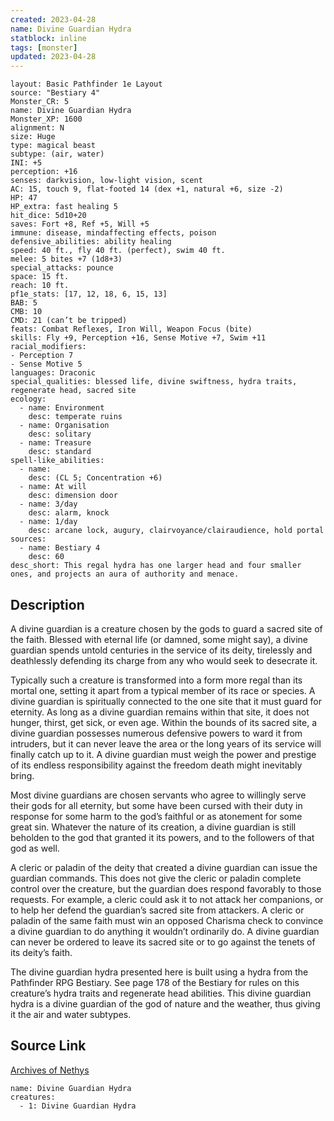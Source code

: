 ```yaml
---
created: 2023-04-28
name: Divine Guardian Hydra
statblock: inline
tags: [monster]
updated: 2023-04-28
---
```

```statblock
layout: Basic Pathfinder 1e Layout
source: "Bestiary 4"
Monster_CR: 5
name: Divine Guardian Hydra
Monster_XP: 1600
alignment: N
size: Huge
type: magical beast
subtype: (air, water)
INI: +5
perception: +16
senses: darkvision, low-light vision, scent
AC: 15, touch 9, flat-footed 14 (dex +1, natural +6, size -2)
HP: 47
HP_extra: fast healing 5
hit_dice: 5d10+20
saves: Fort +8, Ref +5, Will +5
immune: disease, mindaffecting effects, poison
defensive_abilities: ability healing
speed: 40 ft., fly 40 ft. (perfect), swim 40 ft.
melee: 5 bites +7 (1d8+3)
special_attacks: pounce
space: 15 ft.
reach: 10 ft.
pf1e_stats: [17, 12, 18, 6, 15, 13]
BAB: 5
CMB: 10
CMD: 21 (can’t be tripped)
feats: Combat Reflexes, Iron Will, Weapon Focus (bite)
skills: Fly +9, Perception +16, Sense Motive +7, Swim +11
racial_modifiers:
- Perception 7
- Sense Motive 5
languages: Draconic
special_qualities: blessed life, divine swiftness, hydra traits, regenerate head, sacred site
ecology:
  - name: Environment
    desc: temperate ruins
  - name: Organisation
    desc: solitary
  - name: Treasure
    desc: standard
spell-like_abilities:
  - name:
    desc: (CL 5; Concentration +6)
  - name: At will
    desc: dimension door
  - name: 3/day
    desc: alarm, knock
  - name: 1/day
    desc: arcane lock, augury, clairvoyance/clairaudience, hold portal
sources:
  - name: Bestiary 4
    desc: 60
desc_short: This regal hydra has one larger head and four smaller ones, and projects an aura of authority and menace.
```
## Description
A divine guardian is a creature chosen by the gods to guard a sacred site of the faith. Blessed with eternal life (or damned, some might say), a divine guardian spends untold centuries in the service of its deity, tirelessly and deathlessly defending its charge from any who would seek to desecrate it.

Typically such a creature is transformed into a form more regal than its mortal one, setting it apart from a typical member of its race or species. A divine guardian is spiritually connected to the one site that it must guard for eternity. As long as a divine guardian remains within that site, it does not hunger, thirst, get sick, or even age. Within the bounds of its sacred site, a divine guardian possesses numerous defensive powers to ward it from intruders, but it can never leave the area or the long years of its service will finally catch up to it. A divine guardian must weigh the power and prestige of its endless responsibility against the freedom death might inevitably bring.

Most divine guardians are chosen servants who agree to willingly serve their gods for all eternity, but some have been cursed with their duty in response for some harm to the god’s faithful or as atonement for some great sin. Whatever the nature of its creation, a divine guardian is still beholden to the god that granted it its powers, and to the followers of that god as well.

A cleric or paladin of the deity that created a divine guardian can issue the guardian commands. This does not give the cleric or paladin complete control over the creature, but the guardian does respond favorably to those requests. For example, a cleric could ask it to not attack her companions, or to help her defend the guardian’s sacred site from attackers. A cleric or paladin of the same faith must win an opposed Charisma check to convince a divine guardian to do anything it wouldn’t ordinarily do. A divine guardian can never be ordered to leave its sacred site or to go against the tenets of its deity’s faith.

The divine guardian hydra presented here is built using a hydra from the Pathfinder RPG Bestiary. See page 178 of the Bestiary for rules on this creature’s hydra traits and regenerate head abilities. This divine guardian hydra is a divine guardian of the god of nature and the weather, thus giving it the air and water subtypes.
## Source Link
[Archives of Nethys](https://aonprd.com/MonsterDisplay.aspx?ItemName=Divine%20Guardian%20Hydra)
```encounter-table
name: Divine Guardian Hydra
creatures:
  - 1: Divine Guardian Hydra
```
